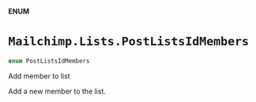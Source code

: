 **ENUM**

# `Mailchimp.Lists.PostListsIdMembers`

```swift
enum PostListsIdMembers
```

Add member to list

Add a new member to the list.
